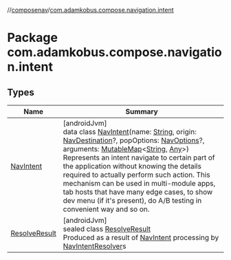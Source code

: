 //[composenav](../../index.md)/[com.adamkobus.compose.navigation.intent](index.md)

# Package com.adamkobus.compose.navigation.intent

## Types

| Name | Summary |
|---|---|
| [NavIntent](-nav-intent/index.md) | [androidJvm]<br>data class [NavIntent](-nav-intent/index.md)(name: [String](https://kotlinlang.org/api/latest/jvm/stdlib/kotlin/-string/index.html), origin: [NavDestination](../com.adamkobus.compose.navigation.destination/-nav-destination/index.md)?, popOptions: [NavOptions](../com.adamkobus.compose.navigation.action/-nav-options/index.md)?, arguments: [MutableMap](https://kotlinlang.org/api/latest/jvm/stdlib/kotlin.collections/-mutable-map/index.html)&lt;[String](https://kotlinlang.org/api/latest/jvm/stdlib/kotlin/-string/index.html), [Any](https://kotlinlang.org/api/latest/jvm/stdlib/kotlin/-any/index.html)&gt;)<br>Represents an intent navigate to certain part of the application without knowing the details required to actually perform such action. This mechanism can be used in multi-module apps, tab hosts that have many edge cases, to show dev menu (if it's present), do A/B testing in convenient way and so on. |
| [ResolveResult](-resolve-result/index.md) | [androidJvm]<br>sealed class [ResolveResult](-resolve-result/index.md)<br>Produced as a result of [NavIntent](-nav-intent/index.md) processing by [NavIntentResolver](../com.adamkobus.compose.navigation/-nav-intent-resolver/index.md)s |
